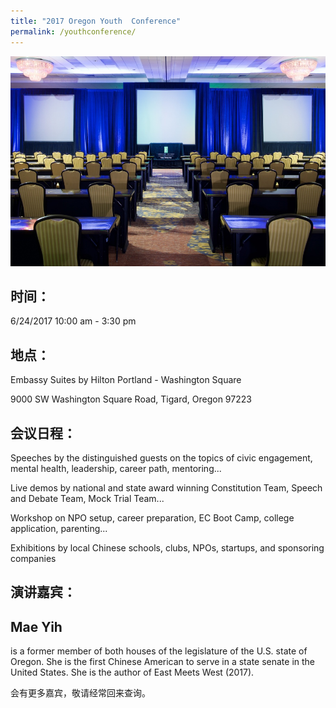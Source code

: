 ```yaml
---
title: "2017 Oregon Youth  Conference"
permalink: /youthconference/
---
```


<p><img src="/assets/images/activities/embassysuite2.jpg"></p>

## 时间：
6/24/2017 10:00 am - 3:30 pm

## 地点：
Embassy Suites by Hilton Portland - Washington Square

9000 SW Washington Square Road, Tigard, Oregon 97223

## 会议日程：

Speeches by the distinguished guests on the topics of civic engagement, mental health, leadership, career path, mentoring...

Live demos by national and state award  winning Constitution Team, Speech and Debate Team, Mock Trial Team...

Workshop on NPO setup, career preparation, EC Boot Camp, college application, parenting...

Exhibitions by local Chinese schools, clubs, NPOs, startups, and sponsoring companies  

## 演讲嘉宾：

## Mae Yih
is a former member of both houses of the legislature of the U.S. state of Oregon. She is the first Chinese American to serve in a state senate in the United States. She is the author of East Meets West (2017).

会有更多嘉宾，敬请经常回来查询。
